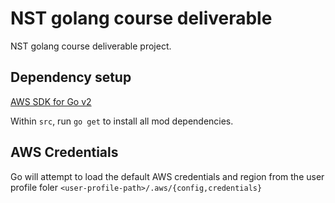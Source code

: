 # NST golang course deliverable

NST golang course deliverable project. 

## Dependency setup

[AWS SDK for Go v2](https://github.com/aws/aws-sdk-go-v2)

Within `src`, run `go get` to install all mod dependencies.

## AWS Credentials

Go will attempt to load the default AWS credentials and region from the user profile foler `<user-profile-path>/.aws/{config,credentials}`
